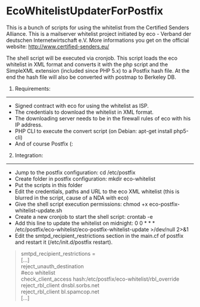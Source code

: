 EcoWhitelistUpdaterForPostfix
=================================

This is a bunch of scripts for using the whitelist from the Certified Senders Alliance. This is a mailserver whitelist project initiated by eco - Verband der deutschen Internetwirtschaft e.V. More informations you get on the official website: http://www.certified-senders.eu/

The shell script will be executed via cronjob. This script loads the eco whitelist in XML format and converts it with the php script and the SimpleXML extension (included since PHP 5.x) to a Postfix hash file. At the end the hash file will also be converted with postmap to Berkeley DB.

1. Requirements:
----------------
- Signed contract with eco for using the whitelist as ISP.
- The credentials to download the whitelist in XML format.
- The downloading server needs to be in the firewall rules of eco with his IP address.
- PHP CLI to execute the convert script (on Debian: apt-get install php5-cli)
- And of course Postfix (:

2. Integration:
----------------
- Jump to the postfix configuration: cd /etc/postfix
- Create folder in postfix configuration: mkdir eco-whitelist
- Put the scripts in this folder
- Edit the credentials, paths and URL to the eco XML whitelist (this is blurred in the script, cause of a NDA with eco)
- Give the shell script execution permissions: chmod +x eco-postfix-whitelist-update.sh
- Create a new cronjob to start the shell script: crontab -e
- Add this line to update the whitelist on midnight: 0 0 * * * /etc/postfix/eco-whitelist/eco-postfix-whitelist-update >/dev/null 2>&1
- Edit the smtpd_recipient_restrictions section in the main.cf of postfix and restart it (/etc/init.d/postfix restart).

> smtpd_recipient_restrictions =  
>  [...]  
>  reject_unauth_destination  
>  #eco whitelist  
>  check_client_access hash:/etc/postfix/eco-whitelist/rbl_override  
>  reject_rbl_client dnsbl.sorbs.net  
>  reject_rbl_client bl.spamcop.net  
>  [...]  
